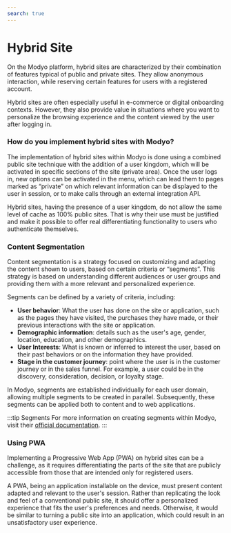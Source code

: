 ```yaml
---
search: true
---
```


# Hybrid Site

On the Modyo platform, hybrid sites are characterized by their combination of features typical of public and private sites. They allow anonymous interaction, while reserving certain features for users with a registered account.

Hybrid sites are often especially useful in e-commerce or digital onboarding contexts. However, they also provide value in situations where you want to personalize the browsing experience and the content viewed by the user after logging in.

### How do you implement hybrid sites with Modyo?

The implementation of hybrid sites within Modyo is done using a combined public site technique with the addition of a user kingdom, which will be activated in specific sections of the site (private area). Once the user logs in, new options can be activated in the menu, which can lead them to pages marked as “private” on which relevant information can be displayed to the user in session, or to make calls through an external integration API.

Hybrid sites, having the presence of a user kingdom, do not allow the same level of cache as 100% public sites. That is why their use must be justified and make it possible to offer real differentiating functionality to users who authenticate themselves.

### Content Segmentation

Content segmentation is a strategy focused on customizing and adapting the content shown to users, based on certain criteria or “segments”. This strategy is based on understanding different audiences or user groups and providing them with a more relevant and personalized experience.

Segments can be defined by a variety of criteria, including:

- **User behavior**: What the user has done on the site or application, such as the pages they have visited, the purchases they have made, or their previous interactions with the site or application.
- **Demographic information**: details such as the user's age, gender, location, education, and other demographics.
- **User Interests**: What is known or inferred to interest the user, based on their past behaviors or on the information they have provided.
- **Stage in the customer journey**: point where the user is in the customer journey or in the sales funnel. For example, a user could be in the discovery, consideration, decision, or loyalty stage.

In Modyo, segments are established individually for each user domain, allowing multiple segments to be created in parallel. Subsequently, these segments can be applied both to content and to web applications.

:::tip Segments
For more information on creating segments within Modyo, visit their [official documentation](/en/platform/customers/segments).
:::

### Using PWA

Implementing a Progressive Web App (PWA) on hybrid sites can be a challenge, as it requires differentiating the parts of the site that are publicly accessible from those that are intended only for registered users.

A PWA, being an application installable on the device, must present content adapted and relevant to the user's session. Rather than replicating the look and feel of a conventional public site, it should offer a personalized experience that fits the user's preferences and needs. Otherwise, it would be similar to turning a public site into an application, which could result in an unsatisfactory user experience.



